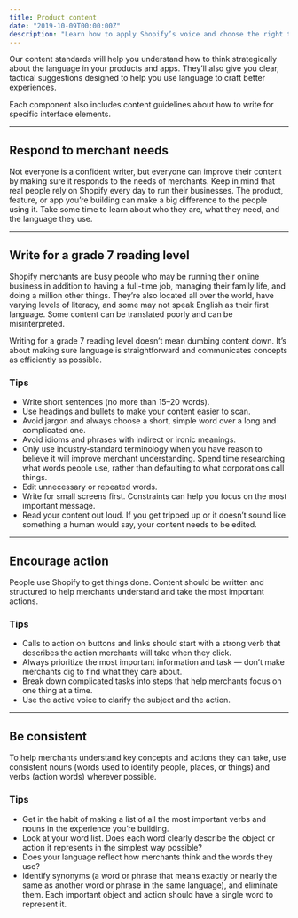 ```yaml
---
title: Product content
date: "2019-10-09T00:00:00Z"
description: "Learn how to apply Shopify’s voice and choose the right tone, no matter what product, feature, or app you’re building."
---
```


Our content standards will help you understand how to think strategically about the language in your products and apps. They’ll also give you clear, tactical suggestions designed to help you use language to craft better experiences.

Each component also includes content guidelines about how to write for specific interface elements.

---

## Respond to merchant needs

Not everyone is a confident writer, but everyone can improve their content by making sure it responds to the needs of merchants. Keep in mind that real people rely on Shopify every day to run their businesses. The product, feature, or app you’re building can make a big difference to the people using it. Take some time to learn about who they are, what they need, and the language they use.

---

## Write for a grade 7 reading level

Shopify merchants are busy people who may be running their online business in addition to having a full-time job, managing their family life, and doing a million other things. They’re also located all over the world, have varying levels of literacy, and some may not speak English as their first language. Some content can be translated poorly and can be misinterpreted.

Writing for a grade 7 reading level doesn’t mean dumbing content down. It’s about making sure language is straightforward and communicates concepts as efficiently as possible.

### Tips

* Write short sentences (no more than 15–20 words).
* Use headings and bullets to make your content easier to scan.
* Avoid jargon and always choose a short, simple word over a long and complicated one.
* Avoid idioms and phrases with indirect or ironic meanings.
* Only use industry-standard terminology when you have reason to believe it will improve merchant understanding. Spend   time researching what words people use, rather than defaulting to what corporations call things.
* Edit unnecessary or repeated words.
* Write for small screens first. Constraints can help you focus on the most important message.
* Read your content out loud. If you get tripped up or it doesn’t sound like something a human would say, your content   needs to be edited.

---

## Encourage action

People use Shopify to get things done. Content should be written and structured to help merchants understand and take the most important actions.

### Tips

* Calls to action on buttons and links should start with a strong verb that describes the action merchants will take when they click.
* Always prioritize the most important information and task — don’t make merchants dig to find what they care about.
* Break down complicated tasks into steps that help merchants focus on one thing at a time.
* Use the active voice to clarify the subject and the action.

---

## Be consistent

To help merchants understand key concepts and actions they can take, use consistent nouns (words used to identify people, places, or things) and verbs (action words) wherever possible.

### Tips

* Get in the habit of making a list of all the most important verbs and nouns in the experience you’re building.
* Look at your word list. Does each word clearly describe the object or action it represents in the simplest way possible?
* Does your language reflect how merchants think and the words they use?
* Identify synonyms (a word or phrase that means exactly or nearly the same as another word or phrase in the same language), and eliminate them. Each important object and action should have a single word to represent it.
